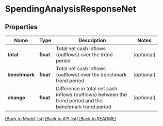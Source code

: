 # SpendingAnalysisResponseNet

## Properties
Name | Type | Description | Notes
------------ | ------------- | ------------- | -------------
**total** | **float** | Total net cash inflows (outflows) over the trend period | [optional] 
**benchmark** | **float** | Total net cash inflows (outflows) over the benchmark trend period | [optional] 
**change** | **float** | Difference in total net cash inflows (outflows) between the trend period and the benchmark trend period | [optional] 

[[Back to Model list]](../README.md#documentation-for-models) [[Back to API list]](../README.md#documentation-for-api-endpoints) [[Back to README]](../README.md)


